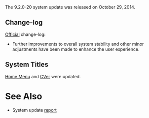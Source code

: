The 9.2.0-20 system update was released on October 29, 2014.

## Change-log

[Official](http://en-americas-support.nintendo.com/app/answers/detail/a_id/231)
change-log:

- Further improvements to overall system stability and other minor
  adjustments have been made to enhance the user experience.

## System Titles

[Home Menu](Home_Menu "wikilink") and [CVer](CVer "wikilink") were
updated.

# See Also

- System update
  [report](http://yls8.mtheall.com/ninupdates/reports.php?date=10-29-14_08-05-02&sys=ctr)